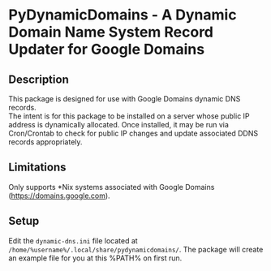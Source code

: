 # PyDynamicDomains - A Dynamic Domain Name System Record Updater for Google Domains

## Description

This package is designed for use with Google Domains dynamic DNS records.  
The intent is for this package to be installed on a server whose public IP address is dynamically allocated.
Once installed, it may be run via Cron/Crontab to check for public IP changes and update associated DDNS records appropriately.

## Limitations

Only supports *Nix systems associated with Google Domains (https://domains.google.com).

## Setup

Edit the `dynamic-dns.ini` file located at `/home/%username%/.local/share/pydynamicdomains/`.
The package will create an example file for you at this %PATH% on first run.

